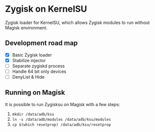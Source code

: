 # Zygisk on KernelSU

Zygisk loader for KernelSU, which allows Zygisk modules to run without Magisk environment.

## Development road map

- [x] Basic Zygisk loader
- [x] Stabilize injector
- [ ] Separate zygiskd process
- [ ] Handle 64 bit only devices
- [ ] DenyList & Hide

## Running on Magisk

It is possible to run Zygisksu on Magisk with a few steps:

1. `mkdir /data/adb/ksu`
2. `ln -s /data/adb/modules /data/adb/ksu/modules`
3. `cp $(which resetprop) /data/adb/ksu/resetprop`
